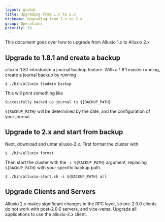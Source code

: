```yaml
---
layout: global
title: Upgrading from 1.x to 2.x
nickname: Upgrading from 1.x to 2.x
group: Operations
priority: 10
---
```


This document goes over how to upgrade from Alluxio 1.x to Alluxio 2.x

## Upgrade to 1.8.1 and create a backup

alluxio-1.8.1 introduced a journal backup feature. With a 1.8.1 master running,
create a journal backup by running

```console
$ ./bin/alluxio fsadmin backup
```

This will print something like

```
Successfully backed up journal to ${BACKUP_PATH}
```

`${BACKUP_PATH}` will be determined by the date, and the configuration of your
journal.

## Upgrade to 2.x and start from backup

Next, download and untar alluxio-2.x. First format the cluster with

```console
$ ./bin/alluxio format
```

Then start the cluster with the `-i ${BACKUP_PATH}` argument, replacing
`${BACKUP_PATH}` with your specific backup path.

```console
$ ./bin/alluxio-start.sh -i ${BACKUP_PATH} all
```

## Upgrade Clients and Servers

Alluxio 2.x makes significant changes in the RPC layer,
so pre-2.0.0 clients do not work with post-2.0.0 servers, and vice-versa.
Upgrade all applications to use the alluxio-2.x client.

